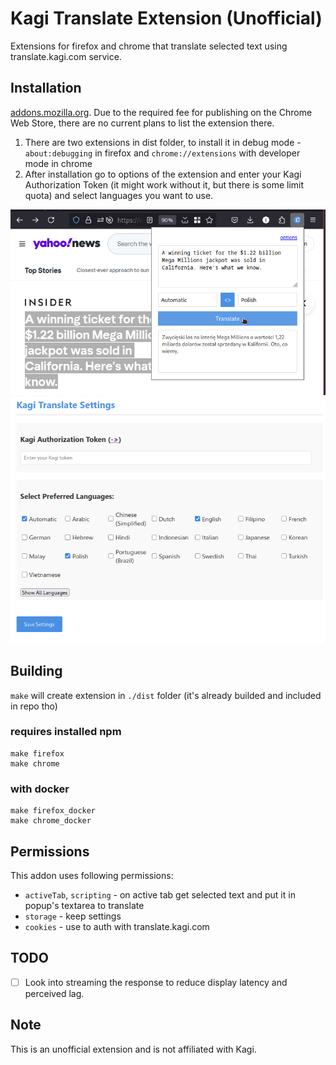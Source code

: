 # Kagi Translate Extension (Unofficial)

Extensions for firefox and chrome that translate selected text using translate.kagi.com service.

## Installation

[addons.mozilla.org](https://addons.mozilla.org/en-US/firefox/addon/kagi-translate-extension/).
Due to the required fee for publishing on the Chrome Web Store, there are no current plans to list the extension there.

1. There are two extensions in dist folder, to install it in debug mode - `about:debugging` in firefox and `chrome://extensions` with developer mode in chrome
2. After installation go to options of the extension and enter your Kagi Authorization Token (it might work without it, but there is some limit quota) and select languages you want to use.

![](./images/screen-010.png)
![](./images/screen-030.png)

## Building

`make` will create extension in `./dist` folder (it's already builded and included in repo tho)

### requires installed npm

```
make firefox
make chrome
```

### with docker

```
make firefox_docker
make chrome_docker
```



## Permissions

This addon uses following permissions:

- `activeTab`, `scripting` - on active tab get selected text and put it in popup's textarea to translate
- `storage` - keep settings
- `cookies` - use to auth with translate.kagi.com


## TODO

- [ ] Look into streaming the response to reduce display latency and perceived lag.


## Note
This is an unofficial extension and is not affiliated with Kagi.
